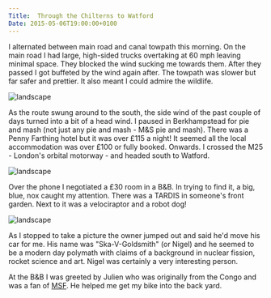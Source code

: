 ```yaml
---
Title:  Through the Chilterns to Watford
Date: 2015-05-06T19:00:00+0100
---
```


I alternated between main road and canal towpath this morning. On the main road I had large, high-sided trucks overtaking at 60 mph leaving minimal space. They blocked the wind sucking me towards them. After they passed I got buffeted by the wind again after. The towpath was slower but far safer and prettier. It also meant I could admire the wildlife.

![landscape](https://flic.kr/p/suLAxP "Heron on the canal")

As the route swung around to the south, the side wind of the past couple of days turned into a bit of a head wind. I paused in Berkhampstead for pie and mash (not just any pie and mash - M&S pie and mash). There was a Penny Farthing hotel but it was over £115 a night! It seemed all the local accommodation was over £100 or fully booked. Onwards. I crossed the M25 - London's orbital motorway - and headed south to Watford.

![landscape](https://flic.kr/p/stQoSy "M25")

Over the phone I negotiated a £30 room in a B&B. In trying to find it, a big, blue, nox caught my attention. There was a TARDIS in someone's front garden. Next to it was a velociraptor and a robot dog! 

![landscape](https://flic.kr/p/stQoSy "The Doctor?")

As I stopped to take a picture the owner jumped out and said he'd move his car for me. His name was "Ska-V-Goldsmith" (or Nigel) and he seemed to be a modern day polymath with claims of a background in nuclear fission, rocket science and art. Nigel was certainly a very interesting person.

At the B&B I was greeted by Julien who was originally from the Congo and was a fan of [MSF](http://justgiving.com/rtwbike). He helped me get my bike into the back yard.

